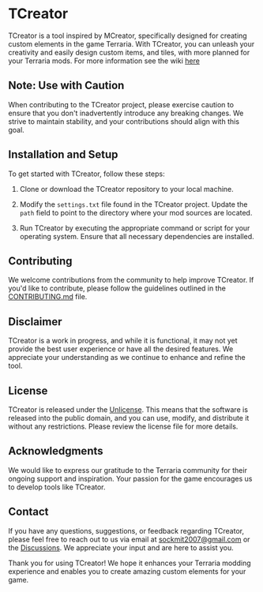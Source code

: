 # TCreator

TCreator is a tool inspired by MCreator, specifically designed for creating custom elements in the game Terraria. With TCreator, you can unleash your creativity and easily design custom items, and tiles, with more planned for your Terraria mods. For more information see the wiki [here](https://github.com/Darthsae/TCreator/wiki)

## Note: Use with Caution

When contributing to the TCreator project, please exercise caution to ensure that you don't inadvertently introduce any breaking changes. We strive to maintain stability, and your contributions should align with this goal.

## Installation and Setup

To get started with TCreator, follow these steps:

1. Clone or download the TCreator repository to your local machine.

2. Modify the `settings.txt` file found in the TCreator project. Update the `path` field to point to the directory where your mod sources are located.

3. Run TCreator by executing the appropriate command or script for your operating system. Ensure that all necessary dependencies are installed.

## Contributing

We welcome contributions from the community to help improve TCreator. If you'd like to contribute, please follow the guidelines outlined in the [CONTRIBUTING.md](CONTRIBUTING.md) file.

## Disclaimer

TCreator is a work in progress, and while it is functional, it may not yet provide the best user experience or have all the desired features. We appreciate your understanding as we continue to enhance and refine the tool.

## License

TCreator is released under the [Unlicense](LICENSE). This means that the software is released into the public domain, and you can use, modify, and distribute it without any restrictions. Please review the license file for more details.

## Acknowledgments

We would like to express our gratitude to the Terraria community for their ongoing support and inspiration. Your passion for the game encourages us to develop tools like TCreator.

## Contact

If you have any questions, suggestions, or feedback regarding TCreator, please feel free to reach out to us via email at sockmit2007@gmail.com or the [Discussions](https://github.com/Darthsae/TCreator/discussions). We appreciate your input and are here to assist you.

Thank you for using TCreator! We hope it enhances your Terraria modding experience and enables you to create amazing custom elements for your game.

